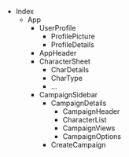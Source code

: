 - Index
  - App
    - UserProfile
      - ProfilePicture
      - ProfileDetails
    - AppHeader
    - CharacterSheet
      - CharDetails
      - CharType
      - ...
    - CampaignSidebar
      - CampaignDetails
        - CampaignHeader
        - CharacterList
        - CampaignViews
        - CampaignOptions
      - CreateCampaign
